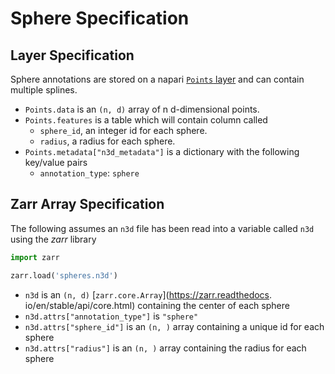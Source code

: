 # Sphere Specification

## Layer Specification
Sphere annotations are stored on a napari 
[`Points` layer](https://napari.org/stable/howtos/layers/points.html) and 
can contain multiple splines.

- `Points.data` is an `(n, d)` array of n d-dimensional points.
- `Points.features` is a table which will contain column called 
    - `sphere_id`, an integer id for each sphere.
    - `radius`, a radius for each sphere.
- `Points.metadata["n3d_metadata"]` is a dictionary with the following 
  key/value pairs
   - `annotation_type`: `sphere`



## Zarr Array Specification
The following assumes an `n3d` file has been read into a variable called 
`n3d` using the *zarr* library

```python
import zarr

zarr.load('spheres.n3d')
```

- `n3d` is an `(n, d)` [`zarr.core.Array`](https://zarr.readthedocs.
  io/en/stable/api/core.html) containing the center of each sphere
- `n3d.attrs["annotation_type"]` is `"sphere"`
- `n3d.attrs["sphere_id"]` is an `(n, )` array containing a unique id for 
  each sphere
- `n3d.attrs["radius"]` is an `(n, )` array containing the radius for each 
  sphere


